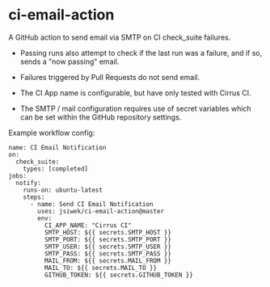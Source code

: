# ci-email-action
A GitHub action to send email via SMTP on CI check_suite failures.

- Passing runs also attempt to check if the last run was a failure, and if so,
  sends a "now passing" email.

- Failures triggered by Pull Requests do not send email.

- The CI App name is configurable, but have only tested with Cirrus CI.

- The SMTP / mail configuration requires use of secret variables which can be
  set within the GitHub repository settings.

Example workflow config:

```
name: CI Email Notification
on:
  check_suite:
    types: [completed]
jobs:
  notify:
    runs-on: ubuntu-latest
    steps:
      - name: Send CI Email Notification
        uses: jsiwek/ci-email-action@master
        env:
          CI_APP_NAME: "Cirrus CI"
          SMTP_HOST: ${{ secrets.SMTP_HOST }}
          SMTP_PORT: ${{ secrets.SMTP_PORT }}
          SMTP_USER: ${{ secrets.SMTP_USER }}
          SMTP_PASS: ${{ secrets.SMTP_PASS }}
          MAIL_FROM: ${{ secrets.MAIL_FROM }}
          MAIL_TO: ${{ secrets.MAIL_TO }}
          GITHUB_TOKEN: ${{ secrets.GITHUB_TOKEN }}
```

